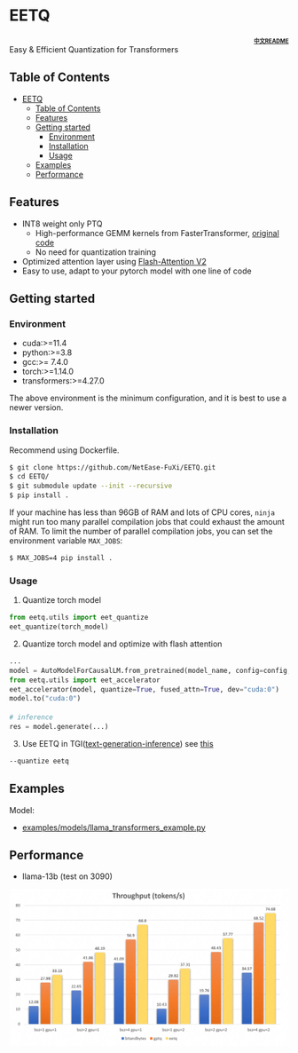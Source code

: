 # EETQ
<div align='right' ><font size="1"><b><a href="./README_zh.md">中文README</a></b> </font></div>
Easy & Efficient Quantization for Transformers

## Table of Contents
- [EETQ](#eetq)
  - [Table of Contents](#table-of-contents)
  - [Features](#features)
  - [Getting started](#getting-started)
    - [Environment](#environment)
    - [Installation](#installation)
    - [Usage](#usage)
  - [Examples](#examples)
  - [Performance](#performance)

## Features
- INT8 weight only PTQ
  * High-performance GEMM kernels from FasterTransformer, [original code](https://github.com/NVIDIA/FasterTransformer/tree/main/src/fastertransformer/kernels/cutlass_kernels/fpA_intB_gemm)
  * No need for quantization training
- Optimized attention layer using [Flash-Attention V2](https://github.com/Dao-AILab/flash-attention)
- Easy to use, adapt to your pytorch model with one line of code


## Getting started

### Environment

* cuda:>=11.4
* python:>=3.8 
* gcc:>= 7.4.0 
* torch:>=1.14.0 
* transformers:>=4.27.0

The above environment is the minimum configuration, and it is best to use a newer version.

### Installation
Recommend using Dockerfile.


```bash
$ git clone https://github.com/NetEase-FuXi/EETQ.git
$ cd EETQ/
$ git submodule update --init --recursive
$ pip install .
```
If your machine has less than 96GB of RAM and lots of CPU cores, `ninja` might
run too many parallel compilation jobs that could exhaust the amount of RAM. To
limit the number of parallel compilation jobs, you can set the environment
variable `MAX_JOBS`:
```bash
$ MAX_JOBS=4 pip install .
```

### Usage
1. Quantize torch model
```python
from eetq.utils import eet_quantize
eet_quantize(torch_model)
```

2. Quantize torch model and optimize with flash attention
```python
...
model = AutoModelForCausalLM.from_pretrained(model_name, config=config, torch_dtype=torch.float16)
from eetq.utils import eet_accelerator
eet_accelerator(model, quantize=True, fused_attn=True, dev="cuda:0")
model.to("cuda:0")

# inference
res = model.generate(...)
```

3. Use EETQ in TGI([text-generation-inference](https://github.com/huggingface/text-generation-inference))
see [this](https://github.com/huggingface/text-generation-inference/pull/1018)
```bash
--quantize eetq
```

## Examples

Model:
- [examples/models/llama_transformers_example.py](examples/models/llama_transformers_example.py)

## Performance

- llama-13b (test on 3090)

<img src="./docs/images/benchmark.png" style="zoom:50%;" />
